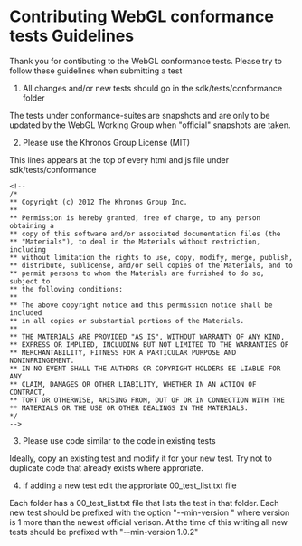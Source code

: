 Contributing WebGL conformance tests Guidelines
===============================================

Thank you for contibuting to the WebGL conformance tests.
Please try to follow these guidelines when submitting a test

1) All changes and/or new tests should go in the sdk/tests/conformance folder

The tests under conformance-suites are snapshots and are only to be updated by
the WebGL Working Group when "official" snapshots are taken.

2) Please use the Khronos Group License (MIT)

This lines appears at the top of every html and js file under sdk/tests/conformance

    <!--
    /*
    ** Copyright (c) 2012 The Khronos Group Inc.
    **
    ** Permission is hereby granted, free of charge, to any person obtaining a
    ** copy of this software and/or associated documentation files (the
    ** "Materials"), to deal in the Materials without restriction, including
    ** without limitation the rights to use, copy, modify, merge, publish,
    ** distribute, sublicense, and/or sell copies of the Materials, and to
    ** permit persons to whom the Materials are furnished to do so, subject to
    ** the following conditions:
    **
    ** The above copyright notice and this permission notice shall be included
    ** in all copies or substantial portions of the Materials.
    **
    ** THE MATERIALS ARE PROVIDED "AS IS", WITHOUT WARRANTY OF ANY KIND,
    ** EXPRESS OR IMPLIED, INCLUDING BUT NOT LIMITED TO THE WARRANTIES OF
    ** MERCHANTABILITY, FITNESS FOR A PARTICULAR PURPOSE AND NONINFRINGEMENT.
    ** IN NO EVENT SHALL THE AUTHORS OR COPYRIGHT HOLDERS BE LIABLE FOR ANY
    ** CLAIM, DAMAGES OR OTHER LIABILITY, WHETHER IN AN ACTION OF CONTRACT,
    ** TORT OR OTHERWISE, ARISING FROM, OUT OF OR IN CONNECTION WITH THE
    ** MATERIALS OR THE USE OR OTHER DEALINGS IN THE MATERIALS.
    */
    -->

3) Please use code similar to the code in existing tests

Ideally, copy an existing test and modify it for your new test. Try not to duplicate
code that already exists where approriate.

4) If adding a new test edit the approriate 00_test_list.txt file

Each folder has a 00_test_list.txt file that lists the test in that folder.
Each new test should be prefixed with the option "--min-version <version>" where
version is 1 more than the newest official verison. At the time of this writing
all new tests should be prefixed with "--min-version 1.0.2"


